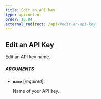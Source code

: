 ```yaml
---
title: Edit an API key
type: apicontent
order: 16.04
external_redirect: /api/#edit-an-api-key
---
```


## Edit an API Key

Edit an API key name.

##### ARGUMENTS

* **`name`** [*required*]:

    Name of your API key.